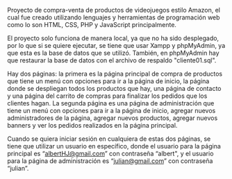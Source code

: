Proyecto de compra-venta de productos de videojuegos estilo Amazon, el cual fue creado utilizando lenguajes y herramientas de programación web como lo son HTML, CSS, PHP y JavaScript principalmente.

El proyecto solo funciona de manera local, ya que no ha sido desplegado, por lo que si se quiere ejecutar, se tiene que usar Xampp y phpMyAdmin, ya que esta es la base de datos que se utilizó. También, en phpMyAdmin hay que restaurar la base de datos con el archivo de respaldo "cliente01.sql".

Hay dos páginas: la primera es la página principal de compra de productos que tiene un menú con opciones para ir a la página de inicio, la página donde se despliegan todos los productos que hay, una página de contacto y una página del carrito de compras para finalizar los pedidos que los clientes hagan. La segunda página es una página de administración que tiene un menú con opciones para ir a la página de inicio, agregar nuevos administradores de la página, agregar nuevos productos, agregar nuevos banners y ver los pedidos realizados en la página principal. 

Cuando se quiera iniciar sesión en cualquiera de estas dos páginas, se tiene que utilizar un usuario en específico, donde el usuario para la página principal es “albertHJ@gmail.com” con contraseña “albert", y el usuario para la página de administración es “julian@gmail.com” con contraseña “julian”.
